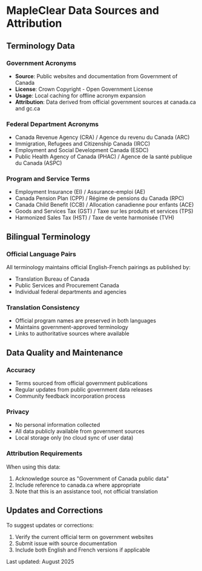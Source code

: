 # MapleClear Data Sources and Attribution

## Terminology Data

### Government Acronyms
- **Source**: Public websites and documentation from Government of Canada
- **License**: Crown Copyright - Open Government License
- **Usage**: Local caching for offline acronym expansion
- **Attribution**: Data derived from official government sources at canada.ca and gc.ca

### Federal Department Acronyms
- Canada Revenue Agency (CRA) / Agence du revenu du Canada (ARC)
- Immigration, Refugees and Citizenship Canada (IRCC)
- Employment and Social Development Canada (ESDC)
- Public Health Agency of Canada (PHAC) / Agence de la santé publique du Canada (ASPC)

### Program and Service Terms
- Employment Insurance (EI) / Assurance-emploi (AE)
- Canada Pension Plan (CPP) / Régime de pensions du Canada (RPC)
- Canada Child Benefit (CCB) / Allocation canadienne pour enfants (ACE)
- Goods and Services Tax (GST) / Taxe sur les produits et services (TPS)
- Harmonized Sales Tax (HST) / Taxe de vente harmonisée (TVH)

## Bilingual Terminology

### Official Language Pairs
All terminology maintains official English-French pairings as published by:
- Translation Bureau of Canada
- Public Services and Procurement Canada
- Individual federal departments and agencies

### Translation Consistency
- Official program names are preserved in both languages
- Maintains government-approved terminology
- Links to authoritative sources where available

## Data Quality and Maintenance

### Accuracy
- Terms sourced from official government publications
- Regular updates from public government data releases
- Community feedback incorporation process

### Privacy
- No personal information collected
- All data publicly available from government sources
- Local storage only (no cloud sync of user data)

### Attribution Requirements
When using this data:
1. Acknowledge source as "Government of Canada public data"
2. Include reference to canada.ca where appropriate
3. Note that this is an assistance tool, not official translation

## Updates and Corrections

To suggest updates or corrections:
1. Verify the current official term on government websites
2. Submit issue with source documentation
3. Include both English and French versions if applicable

Last updated: August 2025
